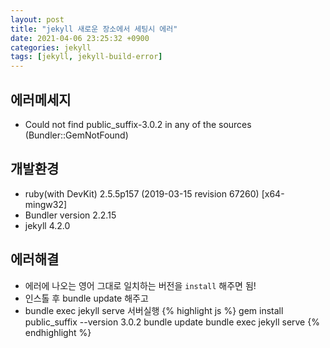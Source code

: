 ```yaml
---
layout: post
title: "jekyll 새로운 장소에서 세팅시 에러"
date: 2021-04-06 23:25:32 +0900
categories: jekyll
tags: [jekyll, jekyll-build-error]
---
```


## 에러메세지

- Could not find public_suffix-3.0.2 in any of the sources (Bundler::GemNotFound)

## 개발환경

- ruby(with DevKit) 2.5.5p157 (2019-03-15 revision 67260) [x64-mingw32]
- Bundler version 2.2.15
- jekyll 4.2.0

## 에러해결

- 에러에 나오는 영어 그대로 일치하는 버전을 `install` 해주면 됨!
- 인스톨 후 bundle update 해주고
- bundle exec jekyll serve 서버실행
  {% highlight js %}
  gem install public_suffix --version 3.0.2
  bundle update
  bundle exec jekyll serve
  {% endhighlight %}
